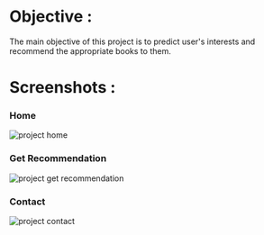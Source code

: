
# Objective :
The main objective of this project is to predict user's interests and recommend the appropriate books to them.



# Screenshots :
### Home
![project home](https://github.com/BikashPanda2003/Book_Recommender/assets/77284053/9aa741f1-24ca-4576-b08c-0c9707e3df93)


### Get Recommendation
![project get recommendation](https://github.com/BikashPanda2003/Book_Recommender/assets/77284053/f5241a62-471e-46d1-b0da-46048d3c26f8)


### Contact
![project contact](https://github.com/BikashPanda2003/Book_Recommender/assets/77284053/62648bd7-fd47-4c13-9bd8-46ec60998ce4)
